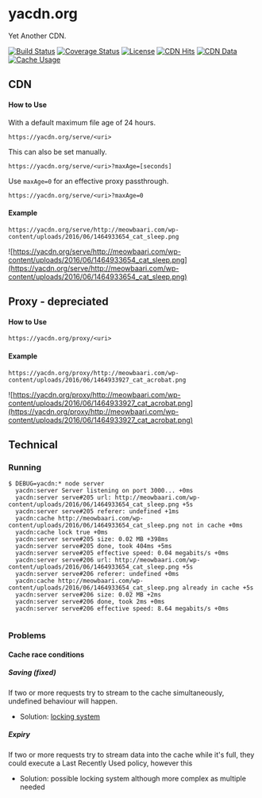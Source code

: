 # yacdn.org
Yet Another CDN.

[![Build Status](https://travis-ci.org/ovsoinc/yacdn.org.svg?branch=master)](https://travis-ci.org/ovsoinc/yacdn.org)
[![Coverage Status](https://coveralls.io/repos/github/ovsoinc/yacdn.org/badge.svg?branch=master)](https://coveralls.io/github/ovsoinc/yacdn.org?branch=master)
[![License](https://img.shields.io/badge/license-AGPLv3-blue.svg?label=license)](https://github.com/Storj/ovsoinc/yacdn.org/blob/master/LICENSE)
[![CDN Hits](https://img.shields.io/badge/dynamic/json.svg?label=CDN%20Hits&url=https://yacdn.org/stats&query=$.cdnHits&colorB=green)](https://img.shields.io/badge/dynamic/json.svg?label=CDN%20Hits&url=https://yacdn.org/stats&query=$.cdnHits&colorB=green)
[![CDN Data](https://img.shields.io/badge/dynamic/json.svg?label=CDN%20Data&url=https://yacdn.org/stats&query=$.cdnData&colorB=blue)](https://img.shields.io/badge/dynamic/json.svg?label=CDN%20Data&url=https://yacdn.org/stats&query=$.cdnData&colorB=blue)
[![Cache Usage](https://img.shields.io/badge/dynamic/json.svg?label=Cache%20Usage&url=https://yacdn.org/stats&query=$.cacheStorageUsage&colorB=purple)](https://img.shields.io/badge/dynamic/json.svg?label=Cache%20Usage&url=https://yacdn.org/stats&query=$.cacheStorageUsage&colorB=purple)

## CDN

#### How to Use

With a default maximum file age of 24 hours.

```
https://yacdn.org/serve/<uri>
```

This can also be set manually.

```
https://yacdn.org/serve/<uri>?maxAge=[seconds]
```

Use `maxAge=0` for an effective proxy passthrough.

```
https://yacdn.org/serve/<uri>?maxAge=0
```

#### Example
```
https://yacdn.org/serve/http://meowbaari.com/wp-content/uploads/2016/06/1464933654_cat_sleep.png
```
![https://yacdn.org/serve/http://meowbaari.com/wp-content/uploads/2016/06/1464933654_cat_sleep.png](https://yacdn.org/serve/http://meowbaari.com/wp-content/uploads/2016/06/1464933654_cat_sleep.png)

## Proxy - depreciated

#### How to Use
```
https://yacdn.org/proxy/<uri>
```

#### Example
```
https://yacdn.org/proxy/http://meowbaari.com/wp-content/uploads/2016/06/1464933927_cat_acrobat.png
```
![https://yacdn.org/proxy/http://meowbaari.com/wp-content/uploads/2016/06/1464933927_cat_acrobat.png](https://yacdn.org/proxy/http://meowbaari.com/wp-content/uploads/2016/06/1464933927_cat_acrobat.png)

## Technical

### Running

```
$ DEBUG=yacdn:* node server
  yacdn:server Server listening on port 3000... +0ms
  yacdn:server serve#205 url: http://meowbaari.com/wp-content/uploads/2016/06/1464933654_cat_sleep.png +5s
  yacdn:server serve#205 referer: undefined +1ms
  yacdn:cache http://meowbaari.com/wp-content/uploads/2016/06/1464933654_cat_sleep.png not in cache +0ms
  yacdn:cache lock true +0ms
  yacdn:server serve#205 size: 0.02 MB +398ms
  yacdn:server serve#205 done, took 404ms +5ms
  yacdn:server serve#205 effective speed: 0.04 megabits/s +0ms
  yacdn:server serve#206 url: http://meowbaari.com/wp-content/uploads/2016/06/1464933654_cat_sleep.png +5s
  yacdn:server serve#206 referer: undefined +0ms
  yacdn:cache http://meowbaari.com/wp-content/uploads/2016/06/1464933654_cat_sleep.png already in cache +5s
  yacdn:server serve#206 size: 0.02 MB +2ms
  yacdn:server serve#206 done, took 2ms +0ms
  yacdn:server serve#206 effective speed: 8.64 megabits/s +0ms


```

### Problems

#### Cache race conditions

##### Saving (fixed)

If two or more requests try to stream to the cache simultaneously, undefined behaviour will happen.

* Solution: [locking system](https://github.com/ovsoinc/yacdn.org/blob/5c5df74279c3aafc17a2f9f6a1ca7efb600cb231/lib/Cache.js#L53)

##### Expiry

If two or more requests try to stream data into the cache while it's full, they could execute a Last Recently Used policy, however this

* Solution: possible locking system although more complex as multiple needed
